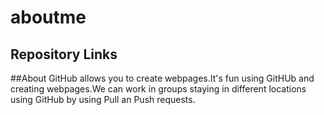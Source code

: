 # aboutme

## Repository Links


##About
GitHub allows you to create webpages.It's fun using GitHUb and creating webpages.We can work in groups staying in different locations using GitHub by using Pull an Push requests.
